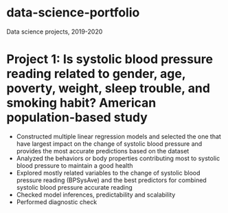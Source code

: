 # data-science-portfolio
Data science projects, 2019-2020
# Project 1: Is systolic blood pressure reading related to gender, age, poverty, weight, sleep trouble, and smoking habit? American population-based study
* Constructed multiple linear regression models and selected the one that have largest impact on the change of systolic blood pressure and provides the most accurate predictions based on the dataset
* Analyzed the behaviors or body properties contributing most to systolic blood pressure to maintain a good health
* Explored mostly related variables to the change of systolic blood pressure reading (BPSysAve) and the best predictors for combined systolic blood pressure accurate reading
* Checked model inferences, predictability and scalability
* Performed diagnostic check
